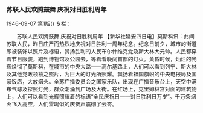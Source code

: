 ### 苏联人民欢腾鼓舞  庆祝对日胜利周年

1946-09-07
第1版()
专栏：

　　苏联人民欢腾鼓舞
    庆祝对日胜利周年
    【新华社延安四日电】莫斯科讯：此间苏联人民，昨日庄严而热烈地庆祝对日胜利一周年纪念。纪念日前夕，城市的街道即被装饰以照片及标语，赞扬胜利的人民布尔什维克党及斯大林大元帅。人民都穿着节日服装，跑到博物馆及公园去，等着看晚间首都的灯火。黄昏时候，灿烂的光辉焕彻了莫斯科，在城市的中央大路——高尔基路上，人们可以看到列宁、斯大林及其他党政领袖之照片，为巨大的灯光所照耀。飘扬着祖国旗帜的中央电报局及国家饭店，大放烟火。全苏广播委员会之国家乐队，出现在广播音乐台上，天空中满布气球及探照灯光，群众潮涌到广场及大街。在红场上，克里姆林宫对面的建筑物上，人们可以看到光辉照耀着的标语“全民庆祝日——对日胜利日万岁”。千万条烟火飞入高空，人们雷鸣似的庆贺声震彻了云霄。
